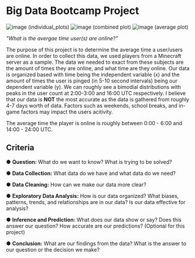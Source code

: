# Big Data Bootcamp Project

![image](https://github.com/user-attachments/assets/db9477c4-6ffd-462c-a24a-bd29e5870997)
(individual_plots)
![image](https://github.com/user-attachments/assets/689b3ba6-62eb-400f-a299-f9be231f4abd)
(combined plot)
![image](https://github.com/user-attachments/assets/5328ae3e-648e-44e9-aa7e-20ddf02176c3)
(average plot)


*"What is the avergae time user(s) are online?"*

The purpose of this project is to determine the average time a user/users are online. In order to collect this data, we used players from a Minecraft server as a sample. The data we needed to exact from these subjects are the amount of times they are online, and what time are they online. Our data is organized based with time being the independent variable (x) and the amount of times the user is pinged (in 5-10 second intervals) being our dependent variable (y). We can roughly see a bimodial distributions with peaks in the user count at 2:00-3:00 and 16:00 UTC respectively. I believe that our data is __NOT__ the most accurate as the data is gathered from roughly 4-7 days worth of data. Factors such as weekends, school breaks, and in-game factors may impact the users acitivity.

The average time the player is online is roughly between 0:00 - 6:00 and 14:00 - 24:00 UTC. 


## Criteria
● **Question:** What do we want to know? What is trying to be solved?

● **Data Collection:** What data do we have and what data do we need?

● **Data Cleaning:** How can we make our data more clear?

● **Exploratory Data Analysis:** How is our data organized? What biases, patterns,
trends, and relationships are in our data? Is our data effective for analysis?

● **Inference and Prediction:** What does our data show or say? Does this answer
our question? How accurate are our predictions? (Optional for this project)

● **Conclusion:** What are our findings from the data? What is the answer to our
question or the decision we make?